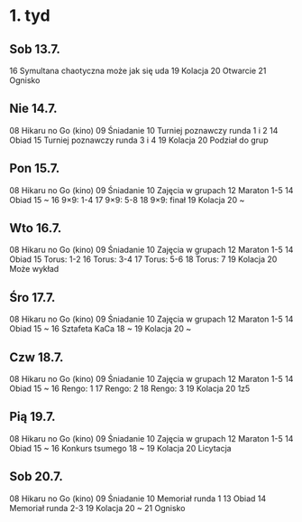 # 1. tyd

## Sob 13.7.

16 Symultana chaotyczna może jak się uda
19 Kolacja
20 Otwarcie
21 Ognisko

## Nie 14.7.

08 Hikaru no Go (kino)
09 Śniadanie
10 Turniej poznawczy runda 1 i 2
14 Obiad
15 Turniej poznawczy runda 3 i 4
19 Kolacja
20 Podział do grup

## Pon 15.7.

08 Hikaru no Go (kino)
09 Śniadanie
10 Zajęcia w grupach
12 Maraton 1-5
14 Obiad
15 ~
16 9×9: 1-4
17 9×9: 5-8
18 9×9: finał
19 Kolacja
20 ~

## Wto 16.7.

08 Hikaru no Go (kino)
09 Śniadanie
10 Zajęcia w grupach
12 Maraton 1-5
14 Obiad
15 Torus: 1-2
16 Torus: 3-4
17 Torus: 5-6
18 Torus: 7
19 Kolacja
20 Może wykład

## Śro 17.7.

08 Hikaru no Go (kino)
09 Śniadanie
10 Zajęcia w grupach
12 Maraton 1-5
14 Obiad
15 ~
16 Sztafeta KaCa
18 ~
19 Kolacja
20 ~

## Czw 18.7.

08 Hikaru no Go (kino)
09 Śniadanie
10 Zajęcia w grupach
12 Maraton 1-5
14 Obiad
15 ~
16 Rengo: 1
17 Rengo: 2
18 Rengo: 3
19 Kolacja
20 1z5

## Pią 19.7.

08 Hikaru no Go (kino)
09 Śniadanie
10 Zajęcia w grupach
12 Maraton 1-5
14 Obiad
15 ~
16 Konkurs tsumego
18 ~
19 Kolacja
20 Licytacja

## Sob 20.7.

08 Hikaru no Go (kino)
09 Śniadanie
10 Memoriał runda 1
13 Obiad
14 Memoriał runda 2-3
19 Kolacja
20 ~
21 Ognisko
